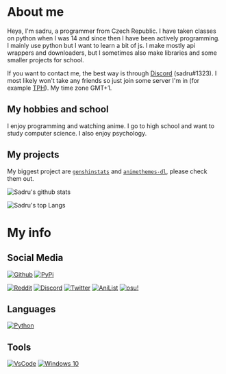 # About me
Heya, I'm sadru, a programmer from Czech Republic. I have taken classes on python when I was 14 and since then I have been actively programming. I mainly use python but I want to learn a bit of js. I make mostly api wrappers and downloaders, but I sometimes also make libraries and some smaller projects for school.

If you want to contact me, the best way is through [Discord](https://discord.com/users/454513969265115137) (sadru#1323). I most likely won't take any friends so just join some server I'm in (for example [TPH](https://discord.gg/programming)). My time zone GMT+1.

## My hobbies and school
I enjoy programming and watching anime. I go to high school and want to study computer science. I also enjoy psychology.

## My projects
My biggest project are [`genshinstats`](https://github.com/thesadru/genshinstats) and [`animethemes-dl`](https://github.com/thesadru/animethemes-dl), please check them out.

![Sadru's github stats](https://github-readme-stats.vercel.app/api?username=thesadru&show_icons=true&theme=radical)

![Sadru's top Langs](https://github-readme-stats.vercel.app/api/top-langs/?username=thesadru&layout=compact&theme=radical)

# My info

## Social Media
[![Github](https://img.shields.io/badge/github-%23333333.svg?&logo=github&style=for-the-badge&logoColor=white)](https://github.com/thesadru)
[![PyPi](https://img.shields.io/badge/pypi-%230478D7.svg?&logo=pypi&style=for-the-badge&logoColor=white)](https://pypi.org/user/sadru)

[![Reddit](https://img.shields.io/badge/reddit-%23FF4500.svg?&logo=reddit&style=for-the-badge&logoColor=white)](https://www.reddit.com/user/thesadru)
[![Discord](https://img.shields.io/badge/discord-%237289DA.svg?&logo=discord&style=for-the-badge&logoColor=white)](https://discord.com/users/454513969265115137)
[![Twitter](https://img.shields.io/badge/twitter-%2355ACEE.svg?&logo=twitter&style=for-the-badge&logoColor=white)](https://twitter.com/thesadru)
[![AniList](https://img.shields.io/badge/anilist-%23000FFF.svg?&logo=anilist&style=for-the-badge&logoColor=white)](https://anilist.co/user/sadru)
[![osu!](https://img.shields.io/badge/osu!-%23ff66aa.svg?&logo=osu!&style=for-the-badge&logoColor=white)](https://osu.ppy.sh/users/16573307)

## Languages
[![Python](https://img.shields.io/badge/python-3.9-%234B8BBE.svg?&logo=python&style=for-the-badge&logoColor=white)](https://www.python.org/)

## Tools
[![VsCode](https://img.shields.io/badge/VsCode-%230078D7.svg?&logo=vscode&style=for-the-badge&logoColor=white)](https://code.visualstudio.com/)
[![Windows 10](https://img.shields.io/badge/windows-10-%230078D7.svg?&logo=windows&style=for-the-badge&logoColor=white)](https://www.linux.org/)
